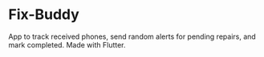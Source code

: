 # Fix-Buddy
App to track received phones, send random alerts for pending repairs, and mark completed. Made with Flutter.
